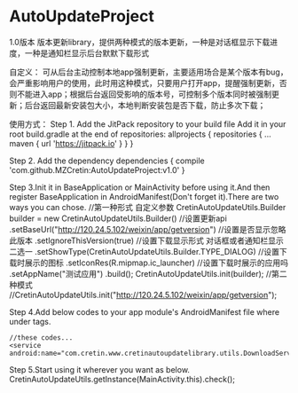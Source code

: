 # AutoUpdateProject


1.0版本
版本更新library，提供两种模式的版本更新，一种是对话框显示下载进度，一种是通知栏显示后台默默下载形式

自定义：
可从后台主动控制本地app强制更新，主要适用场合是某个版本有bug，会严重影响用户的使用，此时用这种模式，只要用户打开app，提醒强制更新，否则不能进入app；根据后台返回受影响的版本号，可控制多个版本同时被强制更新；后台返回最新安装包大小，本地判断安装包是否下载，防止多次下载；

使用方式：
Step 1. Add the JitPack repository to your build file
Add it in your root build.gradle at the end of repositories:
allprojects {
repositories {
...
maven { url 'https://jitpack.io' }
}
}

Step 2. Add the dependency
dependencies {
compile 'com.github.MZCretin:AutoUpdateProject:v1.0'
}

Step 3.Init it in BaseApplication or MainActivity before using it.And then register BaseApplication in AndroidManifest(Don't forget it).There are two ways you can chose.
//第一种形式 自定义参数
CretinAutoUpdateUtils.Builder builder = new CretinAutoUpdateUtils.Builder()
//设置更新api
.setBaseUrl("http://120.24.5.102/weixin/app/getversion")
//设置是否显示忽略此版本
.setIgnoreThisVersion(true)
//设置下载显示形式 对话框或者通知栏显示 二选一
.setShowType(CretinAutoUpdateUtils.Builder.TYPE_DIALOG)
//设置下载时展示的图标
.setIconRes(R.mipmap.ic_launcher)
//设置下载时展示的应用吗
.setAppName("测试应用")
.build();
CretinAutoUpdateUtils.init(builder);
//第二种模式
//CretinAutoUpdateUtils.init("http://120.24.5.102/weixin/app/getversion");

Step 4.Add below codes to your app module's AndroidManifest file where under tags.

    //these codes...
    <service android:name="com.cretin.www.cretinautoupdatelibrary.utils.DownloadService"/>

Step 5.Start using it wherever you want as below.
CretinAutoUpdateUtils.getInstance(MainActivity.this).check();
